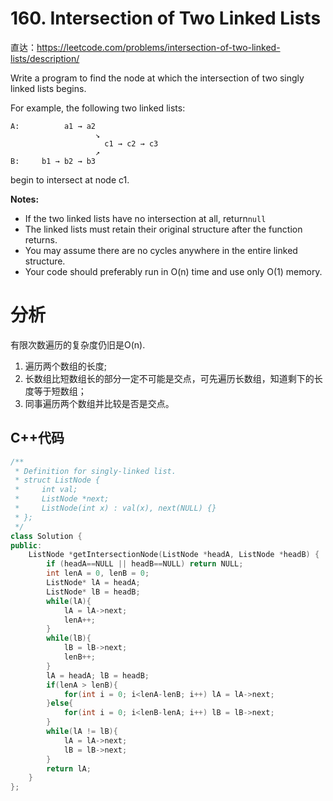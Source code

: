 # 160. Intersection of Two Linked Lists

直达：https://leetcode.com/problems/intersection-of-two-linked-lists/description/

Write a program to find the node at which the intersection of two singly linked lists begins.

For example, the following two linked lists:

```
A:          a1 → a2
                   ↘
                     c1 → c2 → c3
                   ↗            
B:     b1 → b2 → b3
```

begin to intersect at node c1.

**Notes:**

* If the two linked lists have no intersection at all, return`null`
* The linked lists must retain their original structure after the function returns.
* You may assume there are no cycles anywhere in the entire linked structure.
* Your code should preferably run in O\(n\) time and use only O\(1\) memory.

# 分析

有限次数遍历的复杂度仍旧是O\(n\).

1. 遍历两个数组的长度;
2. 长数组比短数组长的部分一定不可能是交点，可先遍历长数组，知道剩下的长度等于短数组；
3. 同事遍历两个数组并比较是否是交点。

## C++代码

```cpp
/**
 * Definition for singly-linked list.
 * struct ListNode {
 *     int val;
 *     ListNode *next;
 *     ListNode(int x) : val(x), next(NULL) {}
 * };
 */
class Solution {
public:
    ListNode *getIntersectionNode(ListNode *headA, ListNode *headB) {
        if (headA==NULL || headB==NULL) return NULL;
        int lenA = 0, lenB = 0;
        ListNode* lA = headA;
        ListNode* lB = headB;
        while(lA){
            lA = lA->next;
            lenA++;
        }
        while(lB){
            lB = lB->next;
            lenB++;
        }
        lA = headA; lB = headB;
        if(lenA > lenB){
            for(int i = 0; i<lenA-lenB; i++) lA = lA->next;
        }else{
            for(int i = 0; i<lenB-lenA; i++) lB = lB->next;
        }
        while(lA != lB){
            lA = lA->next;
            lB = lB->next;
        }
        return lA;
    }
};
```



